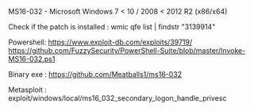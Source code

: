 MS16-032 - Microsoft Windows 7 < 10 / 2008 < 2012 R2 (x86/x64)

Check if the patch is installed : wmic qfe list | findstr "3139914"

Powershell:
https://www.exploit-db.com/exploits/39719/
https://github.com/FuzzySecurity/PowerShell-Suite/blob/master/Invoke-MS16-032.ps1

Binary exe : https://github.com/Meatballs1/ms16-032

Metasploit : exploit/windows/local/ms16_032_secondary_logon_handle_privesc
